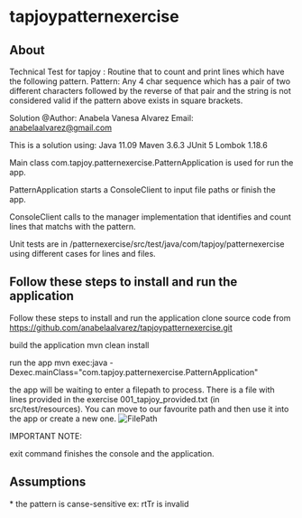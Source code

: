 # tapjoypatternexercise


<h2>About</h2>
Technical Test for tapjoy : Routine that to count and print lines which have the following pattern. 
Pattern: Any 4 char sequence which has a pair of two different characters followed by the reverse of that pair and the string is not considered valid if the pattern above exists in square brackets.


Solution @Author: Anabela Vanesa Alvarez Email: anabelaalvarez@gmail.com

This is a solution using: Java 11.09 Maven 3.6.3 JUnit 5 Lombok 1.18.6 

Main class com.tapjoy.patternexercise.PatternApplication is used for run the app.

PatternApplication starts a ConsoleClient to input file paths or finish the app.

ConsoleClient calls to the manager implementation that identifies and count lines that matchs with the pattern.


Unit tests are  in /patternexercise/src/test/java/com/tapjoy/patternexercise
 using different cases for lines and files.


<h2>Follow these steps to install and run the application</h2>

Follow these steps to install and run the application
clone source code from https://github.com/anabelaalvarez/tapjoypatternexercise.git

build the application mvn clean install

run the app mvn exec:java -Dexec.mainClass="com.tapjoy.patternexercise.PatternApplication"

the app will be waiting to enter a filepath to process. There is a file with lines provided in the exercise 001_tapjoy_provided.txt (in src/test/resources).
You can move to our favourite path and then use it into the app or create a new one.
![FilePath](https://user-images.githubusercontent.com/60371390/115160462-20259200-a090-11eb-9530-3709c148d0ca.JPG)


IMPORTANT NOTE:

exit command finishes the console and the application.


<h2>Assumptions</h2>
 * the pattern is canse-sensitive  ex: rtTr is invalid
 
